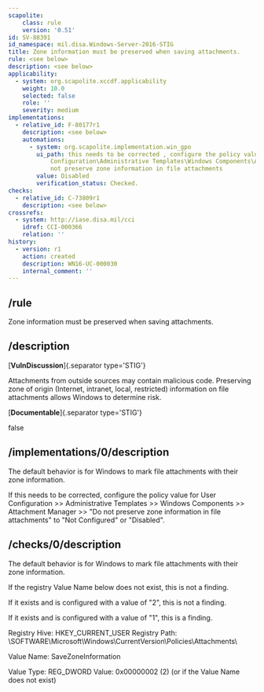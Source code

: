 ```yaml
---
scapolite:
    class: rule
    version: '0.51'
id: SV-88391
id_namespace: mil.disa.Windows-Server-2016-STIG
title: Zone information must be preserved when saving attachments.
rule: <see below>
description: <see below>
applicability:
  - system: org.scapolite.xccdf.applicability
    weight: 10.0
    selected: false
    role: ''
    severity: medium
implementations:
  - relative_id: F-80177r1
    description: <see below>
    automations:
      - system: org.scapolite.implementation.win_gpo
        ui_path: this needs to be corrected , configure the policy value for User
            Configuration\Administrative Templates\Windows Components\Attachment Manager\Do
            not preserve zone information in file attachments
        value: Disabled
        verification_status: Checked.
checks:
  - relative_id: C-73809r1
    description: <see below>
crossrefs:
  - system: http://iase.disa.mil/cci
    idref: CCI-000366
    relation: ''
history:
  - version: r1
    action: created
    description: WN16-UC-000030
    internal_comment: ''
---
```



## /rule

Zone information must be preserved when saving attachments.

## /description

[**VulnDiscussion**]{.separator type='STIG'}

Attachments from outside sources may contain malicious code. Preserving zone of origin (Internet, intranet, local, restricted) information on file attachments allows Windows to determine risk.

[**Documentable**]{.separator type='STIG'}

false

## /implementations/0/description

The default behavior is for Windows to mark file attachments with their zone information.

If this needs to be corrected, configure the policy value for User Configuration >> Administrative Templates >> Windows Components >> Attachment Manager >> "Do not preserve zone information in file attachments" to "Not Configured" or "Disabled".

## /checks/0/description

The default behavior is for Windows to mark file attachments with their zone information.

If the registry Value Name below does not exist, this is not a finding.

If it exists and is configured with a value of "2", this is not a finding.

If it exists and is configured with a value of "1", this is a finding.

Registry Hive: HKEY_CURRENT_USER
Registry Path: \SOFTWARE\Microsoft\Windows\CurrentVersion\Policies\Attachments\

Value Name: SaveZoneInformation

Value Type: REG_DWORD
Value: 0x00000002 (2) (or if the Value Name does not exist)
